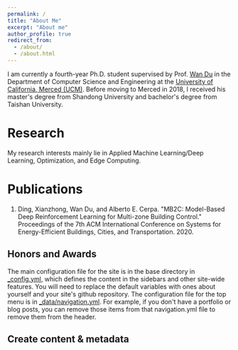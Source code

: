 ```yaml
---
permalink: /
title: "About Me"
excerpt: "About me"
author_profile: true
redirect_from: 
  - /about/
  - /about.html
---
```

I am currently a fourth-year Ph.D. student supervised by Prof. [Wan Du](https://sites.ucmerced.edu/wdu) in the Department of Computer Science and Engineering at the [University of California, Merced (UCM)](https://www.ucmerced.edu/). Before moving to Merced in 2018, I received his master's degree from Shandong University and bachelor's degree from Taishan University.


Research
======
My research interests mainly lie in Applied Machine Learning/Deep Learning, Optimization, and Edge Computing.


Publications
======
1. Ding, Xianzhong, Wan Du, and Alberto E. Cerpa. "MB2C: Model-Based Deep Reinforcement Learning for Multi-zone Building Control." Proceedings of the 7th ACM International Conference on Systems for Energy-Efficient Buildings, Cities, and Transportation. 2020.


Honors and Awards
------
The main configuration file for the site is in the base directory in [_config.yml](https://github.com/academicpages/academicpages.github.io/blob/master/_config.yml), which defines the content in the sidebars and other site-wide features. You will need to replace the default variables with ones about yourself and your site's github repository. The configuration file for the top menu is in [_data/navigation.yml](https://github.com/academicpages/academicpages.github.io/blob/master/_data/navigation.yml). For example, if you don't have a portfolio or blog posts, you can remove those items from that navigation.yml file to remove them from the header. 

Create content & metadata
------

